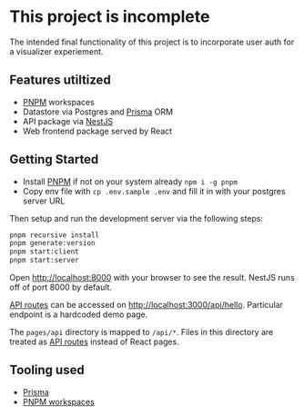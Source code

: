 # This project is incomplete

The intended final functionality of this project is to incorporate user auth for a visualizer experiement.

## Features utiltized

- [PNPM](https://pnpm.io) workspaces
- Datastore via Postgres and [Prisma](https://prisma.io) ORM
- API package via [NestJS](https://nestjs.com/)
- Web frontend package served by React

## Getting Started

- Install [PNPM](https://pnpm.io) if not on your system already `npm i -g pnpm`
- Copy env file with `cp .env.sample .env` and fill it in with your postgres server URL

Then setup and run the development server via the following steps:

```bash
pnpm recursive install
pnpm generate:version
pnpm start:client
pnpm start:server
```

Open [http://localhost:8000](http://localhost:8000) with your browser to see the result. NestJS runs off of port 8000 by default.

[API routes](https://nextjs.org/docs/api-routes/introduction) can be accessed on [http://localhost:3000/api/hello](http://localhost:3000/api/hello). Particular endpoint is a hardcoded demo page.

The `pages/api` directory is mapped to `/api/*`. Files in this directory are treated as [API routes](https://nextjs.org/docs/api-routes/introduction) instead of React pages.

## Tooling used

- [Prisma](prisma.io)
- [PNPM workspaces](https://pnpm.io/workspaces)
